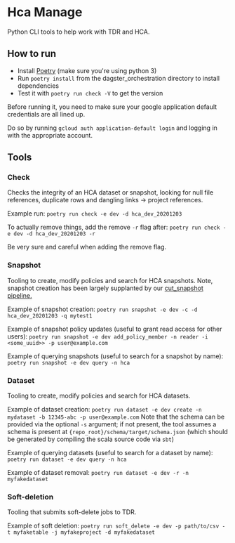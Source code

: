 # Hca Manage
Python CLI tools to help work with TDR and HCA.

## How to run
- Install [Poetry](https://python-poetry.org/) (make sure you're using python 3)
- Run `poetry install` from the dagster_orchestration directory to install dependencies
- Test it with `poetry run check -V` to get the version

Before running it, you need to make sure your google application default credentials are all lined up.

Do so by running `gcloud auth application-default login` and logging in with the appropriate account.

## Tools

### Check
Checks the integrity of an HCA dataset or snapshot, looking for null file references, duplicate rows and dangling
links -> project references.

Example run:
`poetry run check -e dev -d hca_dev_20201203`

To actually remove things, add the remove `-r` flag after:
`poetry run check -e dev -d hca_dev_20201203 -r`

Be very sure and careful when adding the remove flag.

### Snapshot

Tooling to create, modify policies and search for HCA snapshots. Note, snapshot creation has been largely supplanted by our 
[cut_snapshot pipeline.](https://github.com/DataBiosphere/hca-ingest/blob/0b9c40a3996d02bd69ce17690d132d4b67cca442/orchestration/dagster_orchestration/hca_orchestration/pipelines/cut_snapshot.py)

Example of snapshot creation:
`poetry run snapshot -e dev -c -d hca_dev_20201203 -q mytest1`

Example of snapshot policy updates (useful to grant read access for other users):
`poetry run snapshot -e dev add_policy_member -n reader -i <some_uuid>> -p user@example.com`

Example of querying snapshots (useful to search for a snapshot by name):
`poetry run snapshot -e dev query -n hca`

### Dataset 

Tooling to create, modify policies and search for HCA datasets. 

Example of dataset creation:
`poetry run dataset -e dev create -n mydataset -b 12345-abc -p user@example.com`
Note that the schema can be provided via the optional `-s` argument; if not present, the tool assumes a schema is present 
at `{repo_root}/schema/target/schema.json` (which should be generated by compiling the scala source code via `sbt`)

Example of querying datasets (useful to search for a dataset by name):
`poetry run dataset -e dev query -n hca`

Example of dataset removal:
`poetry run dataset -e dev -r -n myfakedataset`

### Soft-deletion
Tooling that submits soft-delete jobs to TDR.

Example of soft deletion:
`poetry run soft_delete -e dev -p path/to/csv -t myfaketable -j myfakeproject -d myfakedataset`
